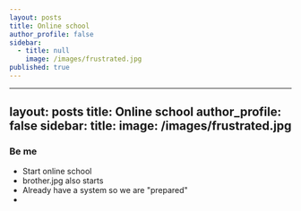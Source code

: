 ```yaml
---
layout: posts
title: Online school
author_profile: false
sidebar:
  - title: null
    image: /images/frustrated.jpg
published: true
---
```

---
layout: posts
title: Online school
author_profile: false
sidebar:
   title: 
    image: /images/frustrated.jpg
---

### Be me
- Start online school
- brother.jpg also starts 
- Already have a system so we are "prepared"
- 



